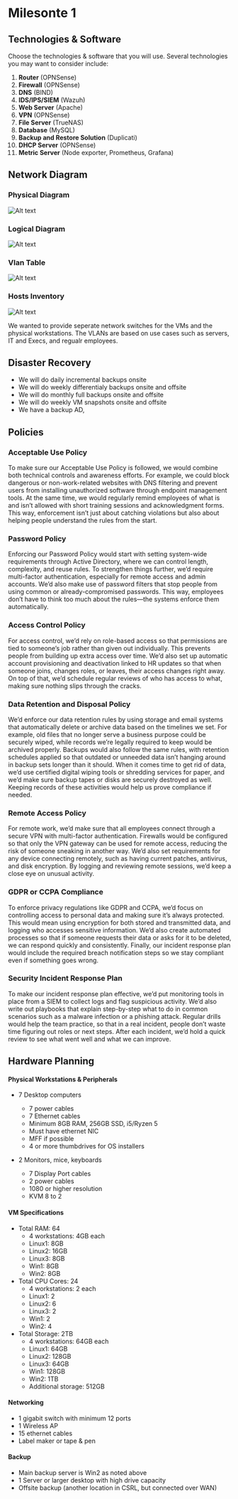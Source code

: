 # Milesonte 1

## Technologies & Software


Choose the technologies & software that you will use. Several technologies you may want to consider include:


1. **Router** (OPNSense)
1. **Firewall** (OPNSense)
1. **DNS** (BIND)
1. **IDS/IPS/SIEM** (Wazuh)
1. **Web Server** (Apache)
1. **VPN** (OPNSense)
1. **File Server** (TrueNAS)
1. **Database** (MySQL)
1. **Backup and Restore Solution** (Duplicati)
1. **DHCP Server** (OPNSense)
1. **Metric Server** (Node exporter, Prometheus, Grafana)



## Network Diagram
### Physical Diagram
![Alt text](physical_network.png "Physical Diagram")
### Logical Diagram
![Alt text](logical_network.png "Logical Diagram")
### Vlan Table
![Alt text](vlan_table.png "Vlan Table")
### Hosts Inventory
![Alt text](hosts_inventory.png "Hosts Inventory")

We wanted to provide seperate network switches for the VMs and the physical workstations. The VLANs are based on use cases such as servers, IT and Execs, and regualr employees. 



## Disaster Recovery
* We will do daily incremental backups onsite
* We will do weekly differentialy backups onsite and offsite
* We will do monthly full backups onsite and offsite
* We will do weekly VM snapshots onsite and offsite
* We have a backup AD, 

## Policies

### Acceptable Use Policy
To make sure our Acceptable Use Policy is followed, we would combine both technical controls and awareness efforts. For example, we could block dangerous or non-work-related websites with DNS filtering and prevent users from installing unauthorized software through endpoint management tools. At the same time, we would regularly remind employees of what is and isn’t allowed with short training sessions and acknowledgment forms. This way, enforcement isn’t just about catching violations but also about helping people understand the rules from the start.
### Password Policy
Enforcing our Password Policy would start with setting system-wide requirements through Active Directory, where we can control length, complexity, and reuse rules. To strengthen things further, we’d require multi-factor authentication, especially for remote access and admin accounts. We’d also make use of password filters that stop people from using common or already-compromised passwords. This way, employees don’t have to think too much about the rules—the systems enforce them automatically.
### Access Control Policy
For access control, we’d rely on role-based access so that permissions are tied to someone’s job rather than given out individually. This prevents people from building up extra access over time. We’d also set up automatic account provisioning and deactivation linked to HR updates so that when someone joins, changes roles, or leaves, their access changes right away. On top of that, we’d schedule regular reviews of who has access to what, making sure nothing slips through the cracks.
### Data Retention and Disposal Policy
We’d enforce our data retention rules by using storage and email systems that automatically delete or archive data based on the timelines we set. For example, old files that no longer serve a business purpose could be securely wiped, while records we’re legally required to keep would be archived properly. Backups would also follow the same rules, with retention schedules applied so that outdated or unneeded data isn’t hanging around in backup sets longer than it should. When it comes time to get rid of data, we’d use certified digital wiping tools or shredding services for paper, and we’d make sure backup tapes or disks are securely destroyed as well. Keeping records of these activities would help us prove compliance if needed.
### Remote Access Policy
For remote work, we’d make sure that all employees connect through a secure VPN with multi-factor authentication. Firewalls would be configured so that only the VPN gateway can be used for remote access, reducing the risk of someone sneaking in another way. We’d also set requirements for any device connecting remotely, such as having current patches, antivirus, and disk encryption. By logging and reviewing remote sessions, we’d keep a close eye on unusual activity.
### GDPR or CCPA Compliance
To enforce privacy regulations like GDPR and CCPA, we’d focus on controlling access to personal data and making sure it’s always protected. This would mean using encryption for both stored and transmitted data, and logging who accesses sensitive information. We’d also create automated processes so that if someone requests their data or asks for it to be deleted, we can respond quickly and consistently. Finally, our incident response plan would include the required breach notification steps so we stay compliant even if something goes wrong.
### Security Incident Response Plan
To make our incident response plan effective, we’d put monitoring tools in place from a SIEM to collect logs and flag suspicious activity. We’d also write out playbooks that explain step-by-step what to do in common scenarios such as a malware infection or a phishing attack. Regular drills would help the team practice, so that in a real incident, people don’t waste time figuring out roles or next steps. After each incident, we’d hold a quick review to see what went well and what we can improve.


## Hardware Planning

#### Physical Workstations & Peripherals
* 7 Desktop computers
    * 7 power cables
    * 7 Ethernet cables
    * Minimum 8GB RAM, 256GB SSD, i5/Ryzen 5
    * Must have ethernet NIC
    * MFF if possible
    * 4 or more thumbdrives for OS installers

* 2 Monitors, mice, keyboards
    * 7 Display Port cables
    * 2 power cables
    * 1080 or higher resolution
    * KVM 8 to 2

#### VM Specifications
* Total RAM: 64
    * 4 workstations: 4GB each
    * Linux1: 8GB
    * Linux2: 16GB
    * Linux3: 8GB
    * Win1: 8GB
    * Win2: 8GB
* Total CPU Cores: 24
    * 4 workstations: 2 each
    * Linux1: 2
    * Linux2: 6
    * Linux3: 2
    * Win1: 2
    * Win2: 4
* Total Storage: 2TB
    * 4 workstations: 64GB each
    * Linux1: 64GB
    * Linux2: 128GB
    * Linux3: 64GB
    * Win1: 128GB
    * Win2: 1TB
    * Additional storage: 512GB

#### Networking 
* 1 gigabit switch with minimum 12 ports
* 1 Wireless AP
* 15 ethernet cables
* Label maker or tape & pen

#### Backup
* Main backup server is Win2 as noted above
* 1 Server or larger desktop with high drive capacity
* Offsite backup (another location in CSRL, but connected over WAN)

